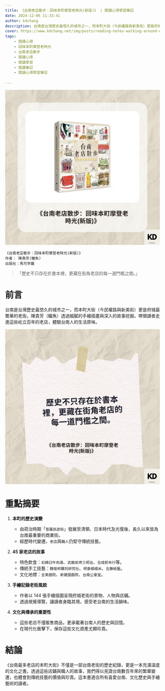 ```yaml
---
title: 《台南老店散步：回味本町摩登老時光(新版)》 | 閱讀心得學習筆記
date: 2024-12-06 11:33:41
author: kdchang
description: 台南是台灣歷史最悠久的城市之一，而本町大街（今民權路與新美街）更是府城最繁華的老街。陳貴芳（鱷魚）透過細膩的手繪插畫與深入的故事挖掘，帶領讀者走進這些屹立百年的老店，體驗台南人的生活原味。
cover: https://www.kdchang.net/img/posts/reading-notes-walking-around-old-shops-in-tainan-1.jpg
tags: 
    - 閱讀心得
    - 回味本町摩登老時光
    - 台南老店散步
    - 閱讀心得
    - 閱讀學習
    - 閱讀筆記
    - 閱讀心得學習筆記

---
```


![](img/posts/reading-notes-walking-around-old-shops-in-tainan-1.jpg)

```
《台南老店散步：回味本町摩登老時光(新版)》
作者： 陳貴芳(鱷魚)  
出版社：馬可孛羅 
```

> 「歷史不只存在於書本裡，更藏在街角老店的每一道門檻之間。」

# 前言
台南是台灣歷史最悠久的城市之一，而本町大街（今民權路與新美街）更是府城最繁華的老街。陳貴芳（鱷魚）透過細膩的手繪插畫與深入的故事挖掘，帶領讀者走進這些屹立百年的老店，體驗台南人的生活原味。

![](img/posts/reading-notes-walking-around-old-shops-in-tainan-2.jpg)

# 重點摘要
1. **本町的歷史演變**
   - 由荷治時期「`普羅民遮街`」發展至清領、日本時代及光復後，長久以來皆為台南最重要的商業街。
   - 經歷時代變遷，`老店`與`職人`仍堅守傳統技藝。

2. **45 家老店的故事**
   - 特色飲食：`石精臼牛肉湯`、`武廟炭烤三明治`、`合成帆布行`等。
   - 傳統手工技藝：`魏俊邦雕刻研究社`、`明章榻榻米`、`左藤紙藝`。
   - 文化地標：`全美戲院`、`新建國戲院`、`台南公會堂`。

3. **手繪記錄老街風貌**
   - 作者以 144 張手繪插圖呈現府城老街的景物、人物與店鋪。
   - 透過視覺導覽，讓讀者身臨其境，感受老台南的生活韻味。

4. **文化與傳承的重要性**
   - 這些老店不僅販售商品，更承載著台南人的歷史與回憶。
   - 在現代化衝擊下，保存這些文化資產尤顯珍貴。

# 結論
《台南最多老店的本町大街》不僅是一部台南老街的歷史紀錄，更是一本充滿溫度的文化之書。透過這些店鋪與職人的故事，我們得以見證台南數百年來的繁華變遷，也體會到傳統技藝的價值與珍貴。這本書適合所有喜愛台南、文化歷史與手繪藝術的讀者。
